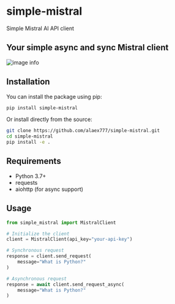 # simple-mistral
Simple Mistral AI API client

## Your simple async and sync Mistral client
![image info](./pictures/mistral.png)

## Installation

You can install the package using pip:

```bash
pip install simple-mistral
```

Or install directly from the source:

```bash
git clone https://github.com/alaex777/simple-mistral.git
cd simple-mistral
pip install -e .
```

## Requirements

- Python 3.7+
- requests
- aiohttp (for async support)

## Usage

```python
from simple_mistral import MistralClient

# Initialize the client
client = MistralClient(api_key="your-api-key")

# Synchronous request
response = client.send_request(
    message="What is Python?"
)

# Asynchronous request
response = await client.send_request_async(
    message="What is Python?"
)
```

